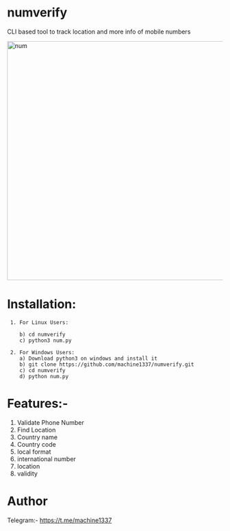 # numverify
CLI based tool to track location and more info of mobile numbers


<img width="939" height="558" alt="num" src="https://github.com/user-attachments/assets/61f26c36-da54-4990-8f8d-6a87415dcd93" />

# Installation:
     1. For Linux Users:
        
        b) cd numverify
        c) python3 num.py
        
     2. For Windows Users:
        a) Download python3 on windows and install it
        b) git clone https://github.com/machine1337/numverify.git
        c) cd numverify
        d) python num.py
        
# Features:-
   1. Validate Phone Number
   2. Find Location
   3. Country name
   4. Country code
   5. local format
   6. international number
   7. location
   8. validity

# Author
  Telegram:- https://t.me/machine1337


